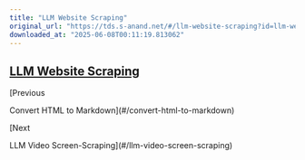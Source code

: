 ```yaml
---
title: "LLM Website Scraping"
original_url: "https://tds.s-anand.net/#/llm-website-scraping?id=llm-website-scraping"
downloaded_at: "2025-06-08T00:11:19.813062"
---
```


[LLM Website Scraping](#/llm-website-scraping?id=llm-website-scraping)
----------------------------------------------------------------------

[Previous

Convert HTML to Markdown](#/convert-html-to-markdown)

[Next

LLM Video Screen-Scraping](#/llm-video-screen-scraping)